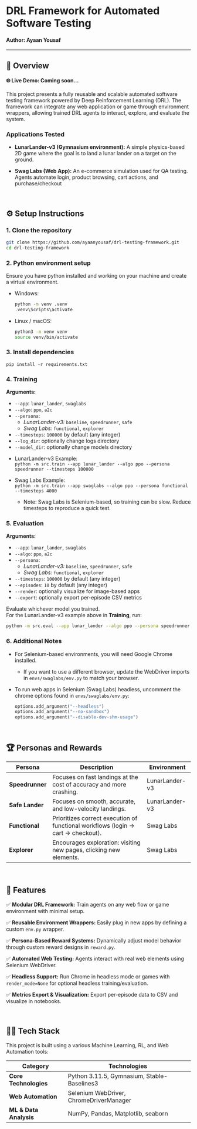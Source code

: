 # DRL Framework for Automated Software Testing
#### Author: Ayaan Yousaf
--- 

## 📝 Overview 
#### 🌐 Live Demo:  Coming soon...
This project presents a fully reusable and scalable automated software testing framework powered by Deep Reinforcement Learning (DRL). The framework can integrate any web application or game through environment wrappers, allowing trained DRL agents to interact, explore, and evaluate the system. 

### Applications Tested
* **LunarLander-v3 (Gymnasium environment):** A simple physics-based 2D game where the goal is to land a lunar lander on a target on the ground.

* **Swag Labs (Web App):** An e-commerce simulation used for QA testing. Agents automate login, product browsing, cart actions, and purchase/checkout 

<br>

## ⚙️ Setup Instructions
### 1. Clone the repository
```bash
git clone https://github.com/ayaanyousaf/drl-testing-framework.git
cd drl-testing-framework
```

### 2. Python environment setup
Ensure you have python installed and working on your machine and create a virtual environment.
* Windows:
    ```bash
    python -m venv .venv
    .venv\Scripts\activate
    ```
* Linux / macOS: 
    ```bash
    python3 -m venv venv
    source venv/bin/activate
    ```

### 3. Install dependencies
    pip install -r requirements.txt

### 4. Training
**Arguments:**  
- `--app`: `lunar_lander`, `swaglabs`  
- `--algo`: `ppo`, `a2c`  
- `--persona`:  
  - *LunarLander-v3:* `baseline`, `speedrunner`, `safe`  
  - *Swag Labs:* `functional`, `explorer`  
- `--timesteps`: `100000` by default (any integer)  
- `--log_dir`: optionally change logs directory  
- `--model_dir`: optionally change models directory  

* LunarLander-v3 Example: <br>
```python -m src.train --app lunar_lander --algo ppo --persona speedrunner --timesteps 100000```

* Swag Labs Example: <br>
```python -m src.train --app swaglabs --algo ppo --persona functional --timesteps 4000```
  * Note: Swag Labs is Selenium-based, so training can be slow. Reduce timesteps to reproduce a quick test.

### 5. Evaluation
**Arguments:**  
- `--app`: `lunar_lander`, `swaglabs`  
- `--algo`: `ppo`, `a2c`  
- `--persona`:  
  - *LunarLander-v3:* `baseline`, `speedrunner`, `safe`  
  - *Swag Labs:* `functional`, `explorer`  
- `--timesteps`: `100000` by default (any integer)  
- `--episodes`: `10` by default (any integer)
- `--render`: optionally visualize for image-based apps
- `--export`: optionally export per-episode CSV metrics

Evaluate whichever model you trained.  
For the LunarLander-v3 example above in **Training**, run:

```bash
python -m src.eval --app lunar_lander --algo ppo --persona speedrunner --timesteps 100000 --render --export
```

### 6. Additional Notes
* For Selenium-based environments, you will need Google Chrome installed. 
  * If you want to use a different browser, update the WebDriver imports in `envs/swaglabs/env.py` to match your browser.

* To run web apps in Selenium (Swag Labs) headless, uncomment the chrome options found in `envs/swaglabs/env.py`: 
  ```python
  options.add_argument("--headless")
  options.add_argument("--no-sandbox")
  options.add_argument("--disable-dev-shm-usage")
  ```

<br>

## 🏆 Personas and Rewards

| Persona | Description | Environment |
|----------|--------------|--------------|
| **Speedrunner** | Focuses on fast landings at the cost of accuracy and more crashing. | LunarLander-v3 |
| **Safe Lander** | Focuses on smooth, accurate, and low-velocity landings. | LunarLander-v3 |
| **Functional** | Prioritizes correct execution of functional workflows (login → cart → checkout). | Swag Labs |
| **Explorer** | Encourages exploration: visiting new pages, clicking new elements.| Swag Labs |

<br>

## 🚀 Features

✅ **Modular DRL Framework:** Train agents on any web flow or game environment with minimal setup.  

✅ **Reusable Environment Wrappers:** Easily plug in new apps by defining a custom `env.py` wrapper.  

✅ **Persona-Based Reward Systems:** Dynamically adjust model behavior through custom reward designs in `reward.py`.  

✅ **Automated Web Testing:** Agents interact with real web elements using Selenium WebDriver.  

✅ **Headless Support:** Run Chrome in headless mode or games with `render_mode=None` for optional headless training/evaluation.  

✅ **Metrics Export & Visualization:** Export per-episode data to CSV and visualize in notebooks.  

<br>

## 🧑‍💻 Tech Stack 
This project is built using a various Machine Learning, RL, and Web Automation tools:

| Category | Technologies |
|-----------|---------------|
| **Core Technologies** | Python 3.11.5, Gymnasium, Stable-Baselines3 |
| **Web Automation** | Selenium WebDriver, ChromeDriverManager |
| **ML & Data Analysis** | NumPy, Pandas, Matplotlib, seaborn |